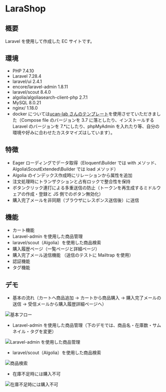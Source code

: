 # LaraShop

## 概要

Laravel を使用して作成した EC サイトです。

## 環境

- PHP 7.4.10
- Laravel 7.28.4
- laravel/ui 2.4.1
- encore/laravel-admin 1.8.11
- laravel/scout 8.4.0
- algolia/algoliasearch-client-php 2.7.1
- MySQL 8.0.21
- nginx/ 1.18.0
- docker については[ucan-lab さんのテンプレート](https://github.com/ucan-lab/docker-laravel)を使用させていただきました（Compose file のバージョンを 3.7 に落としたり、インストールする Laravel のバージョンを 7.\*にしたり、phpMyAdmin を入れたり等、自分の環境や好みに合わせたカスタマイズはしています）。

## 特徴

- Eager ローディングでデータ取得（Eloquent\Builder では with メソッド、Algolia\ScoutExtended\Builder では load メソッド）
- Algolia のインデックス作成時にリレーションから属性を追加
- 注文処理時にトランザクションと占有ロックで整合性を保持
- ボタンクリック連打による多重送信の防止（トークンを再生成するミドルウェアの作成・登録と JS 側でのボタン無効化）
- 購入完了メールを非同期（ブラウザにレスポンス送信後）に送信

## 機能

- カート機能
- Laravel-admin を使用した商品管理
- laravel/scout（Algolia）を使用した商品検索
- 購入履歴ページ（一覧ページと詳細ページ）
- 購入完了メール送信機能 （送信のテストに Mailtrap を使用）
- 認証機能
- タグ機能

## デモ

- 基本の流れ（カートへ商品追加 -> カートから商品購入 -> 購入完了メールの送信 -> 受信メールから購入履歴詳細ページへ）

![基本フロー](https://user-images.githubusercontent.com/58397349/100139513-f26a6180-2ed2-11eb-8345-e011b445cbbb.gif)

- Laravel-admin を使用した商品管理（下のデモでは、商品名・在庫数・サムネイル・タグを変更）

![Laravel-admin を使用した商品管理](https://user-images.githubusercontent.com/58397349/100139692-31001c00-2ed3-11eb-9b1e-8301c5e09720.gif)

- laravel/scout（Algolia）を使用した商品検索

![商品検索](https://user-images.githubusercontent.com/58397349/100139594-0e6e0300-2ed3-11eb-86d4-7dda0e182d70.gif)

- 在庫不足時には購入不可

![在庫不足時には購入不可](https://user-images.githubusercontent.com/58397349/100140019-b4217200-2ed3-11eb-8738-5d4b340a873b.gif)
